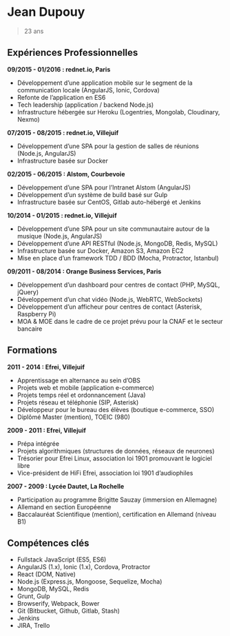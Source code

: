 Jean Dupouy
===========

> 23 ans

Expériences Professionnelles
----------------------------

**09/2015 - 01/2016 : rednet.io, Paris**

  - Développement d’une application mobile sur le segment de la communication locale (AngularJS, Ionic, Cordova)
  - Refonte de l’application en ES6
  - Tech leadership (application / backend Node.js)
  - Infrastructure hébergée sur Heroku (Logentries, Mongolab, Cloudinary, Nexmo)

**07/2015 - 08/2015 : rednet.io, Villejuif**

  - Développement d’une SPA pour la gestion de salles de réunions (Node.js, AngularJS)
  - Infrastructure basée sur Docker

**02/2015 - 06/2015 : Alstom, Courbevoie**

  - Développement d’une SPA pour l’Intranet Alstom (AngularJS)
  - Développement d’un système de build basé sur Gulp
  - Infrastructure basée sur CentOS, Gitlab auto-hébergé et Jenkins

**10/2014 - 01/2015 : rednet.io, Villejuif**

  - Développement d’une SPA pour un site communautaire autour de la musique (Node.js, AngularJS)
  - Développement d’une API RESTful (Node.js, MongoDB, Redis, MySQL)
  - Infrastructure basée sur Docker, Amazon S3, Amazon EC2
  - Mise en place d’un framework TDD / BDD (Mocha, Protractor, Istanbul)

**09/2011 - 08/2014 : Orange Business Services, Paris**

  - Développement d’un dashboard pour centres de contact (PHP, MySQL, jQuery)
  - Développement d’un chat vidéo (Node.js, WebRTC, WebSockets)
  - Développement d’un afficheur pour centres de contact (Asterisk, Raspberry Pi)
  - MOA & MOE dans le cadre de ce projet prévu pour la CNAF et le secteur bancaire


Formations
----------

**2011 - 2014 : Efrei, Villejuif**

  - Apprentissage en alternance au sein d’OBS
  - Projets web et mobile (application e-commerce)
  - Projets temps réel et ordonnancement (Java)
  - Projets réseau et téléphonie (SIP, Asterisk)
  - Développeur pour le bureau des élèves (boutique e-commerce, SSO)
  - Diplômé Master (mention), TOEIC (980)

**2009 - 2011 : Efrei, Villejuif**

  - Prépa intégrée
  - Projets algorithmiques (structures de données, réseaux de neurones)
  - Trésorier pour Efrei Linux, association loi 1901 promouvant le logiciel libre
  - Vice-président de HiFi Efrei, association loi 1901 d’audiophiles

**2007 - 2009 : Lycée Dautet, La Rochelle**

  - Participation au programme Brigitte Sauzay (immersion en Allemagne)
  - Allemand en section Européenne
  - Baccalauréat Scientifique (mention), certification en Allemand (niveau B1)


Compétences clés
----------------

  - Fullstack JavaScript (ES5, ES6)
  - AngularJS (1.x), Ionic (1.x), Cordova, Protractor
  - React (DOM, Native)
  - Node.js (Express.js, Mongoose, Sequelize, Mocha)
  - MongoDB, MySQL, Redis
  - Grunt, Gulp
  - Browserify, Webpack, Bower
  - Git (Bitbucket, Github, Gitlab, Stash)
  - Jenkins
  - JIRA, Trello
